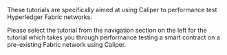These tutorials are specifically aimed at using Caliper to performance test Hyperledger Fabric networks.

Please select the tutorial from the navigation section on the left for the tutorial which takes you through performance testing a smart contract on a pre-existing Fabric network using Caliper.